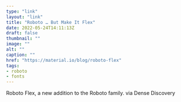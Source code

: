 ```yaml
---
type: "link"
layout: "link"
title: "Roboto … But Make It Flex"
date: 2022-05-24T14:11:13Z
draft: false
thumbnail: ""
image: ""
alt: ""
caption: ""
href: "https://material.io/blog/roboto-flex"
tags:
- roboto
- fonts
---
```


Roboto Flex, a new addition to the Roboto family. via Dense Discovery
